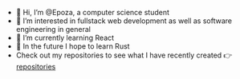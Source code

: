 - 👋 Hi, I’m @Epoza, a computer science student
- 👀 I’m interested in fullstack web development as well as software engineering in general
- 🌱 I’m currently learning React
- 🔮 In the future I hope to learn Rust
- Check out my repositories to see what I have recently created 👉 [repositories](https://github.com/Epoza?tab=repositories)
<!---
Epoza/Epoza is a ✨ special ✨ repository because its `README.md` (this file) appears on your GitHub profile.
You can click the Preview link to take a look at your changes.
--->
